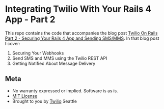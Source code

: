 # Integrating Twilio With Your Rails 4 App - Part 2

This repo contains the code that accompanies the blog post [Twilio On Rails Part 2 - Securing Your Rails 4 App and Sending SMS/MMS][1]. In that blog post I cover:

1. Securing Your Webhooks
2. Send SMS and MMS using the Twilio REST API
3. Getting Notified About Message Delivery

## Meta 

* No warranty expressed or implied.  Software is as is.
* [MIT License](http://www.opensource.org/licenses/mit-license.html)
* Brought to you by [Twilio](http://www.twilio.com) Seattle

[1]:https://www.twilio.com/blog/2014/10/twilio-on-rails-part-2-rails-4-app-sending-sms-mms.html

